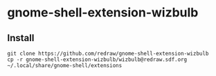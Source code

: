 # gnome-shell-extension-wizbulb

## Install
```
git clone https://github.com/redraw/gnome-shell-extension-wizbulb
cp -r gnome-shell-extension-wizbulb/wizbulb@redraw.sdf.org ~/.local/share/gnome-shell/extensions
```
